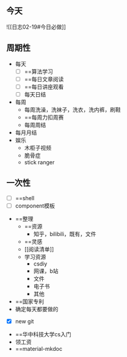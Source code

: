 ## 今天
![[日志02-19#今日必做]]
## 周期性
 - 每天
	- [ ] ==算法学习
	- [ ] ==每日文章阅读
	- [ ] ==每日讲座观看
	- [ ] 每天日结
- 每周
	- 每周洗澡，洗袜子，洗衣，洗内裤，刷鞋
	- ==每周力扣周赛
	- 每周周结
- 每月月结
- 娱乐
	- 木柜子视频
	- 脆骨症
	- stick ranger
## 一次性

- [ ] ==shell
- [ ] component模板

- ==整理
	- ==资源
		- 知乎，bilibili，既有，文件
	- ==灵感
	- [[阅读清单]]
	- 学习资源
		- csdiy
		- 网课，b站
		- 文件
		- 电子书
		- 其他
- ==国家专利
- 确定每天都要做的
- [x] new git
- ==华中科技大学cs入门
- 领工资
- ==material-mkdoc